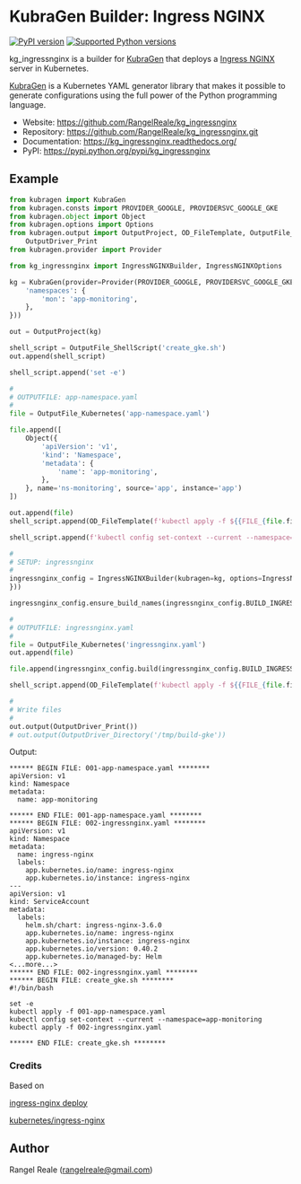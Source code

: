 # KubraGen Builder: Ingress NGINX

[![PyPI version](https://img.shields.io/pypi/v/kg_ingressnginx.svg)](https://pypi.python.org/pypi/kg_ingressnginx/)
[![Supported Python versions](https://img.shields.io/pypi/pyversions/kg_ingressnginx.svg)](https://pypi.python.org/pypi/kg_ingressnginx/)

kg_ingressnginx is a builder for [KubraGen](https://github.com/RangelReale/kubragen) that deploys 
a [Ingress NGINX](https://github.com/kubernetes/ingress-nginx) server in Kubernetes.

[KubraGen](https://github.com/RangelReale/kubragen) is a Kubernetes YAML generator library that makes it possible to generate
configurations using the full power of the Python programming language.

* Website: https://github.com/RangelReale/kg_ingressnginx
* Repository: https://github.com/RangelReale/kg_ingressnginx.git
* Documentation: https://kg_ingressnginx.readthedocs.org/
* PyPI: https://pypi.python.org/pypi/kg_ingressnginx

## Example

```python
from kubragen import KubraGen
from kubragen.consts import PROVIDER_GOOGLE, PROVIDERSVC_GOOGLE_GKE
from kubragen.object import Object
from kubragen.options import Options
from kubragen.output import OutputProject, OD_FileTemplate, OutputFile_ShellScript, OutputFile_Kubernetes, \
    OutputDriver_Print
from kubragen.provider import Provider

from kg_ingressnginx import IngressNGINXBuilder, IngressNGINXOptions

kg = KubraGen(provider=Provider(PROVIDER_GOOGLE, PROVIDERSVC_GOOGLE_GKE), options=Options({
    'namespaces': {
        'mon': 'app-monitoring',
    },
}))

out = OutputProject(kg)

shell_script = OutputFile_ShellScript('create_gke.sh')
out.append(shell_script)

shell_script.append('set -e')

#
# OUTPUTFILE: app-namespace.yaml
#
file = OutputFile_Kubernetes('app-namespace.yaml')

file.append([
    Object({
        'apiVersion': 'v1',
        'kind': 'Namespace',
        'metadata': {
            'name': 'app-monitoring',
        },
    }, name='ns-monitoring', source='app', instance='app')
])

out.append(file)
shell_script.append(OD_FileTemplate(f'kubectl apply -f ${{FILE_{file.fileid}}}'))

shell_script.append(f'kubectl config set-context --current --namespace=app-monitoring')

#
# SETUP: ingressnginx
#
ingressnginx_config = IngressNGINXBuilder(kubragen=kg, options=IngressNGINXOptions({
}))

ingressnginx_config.ensure_build_names(ingressnginx_config.BUILD_INGRESS)

#
# OUTPUTFILE: ingressnginx.yaml
#
file = OutputFile_Kubernetes('ingressnginx.yaml')
out.append(file)

file.append(ingressnginx_config.build(ingressnginx_config.BUILD_INGRESS))

shell_script.append(OD_FileTemplate(f'kubectl apply -f ${{FILE_{file.fileid}}}'))

#
# Write files
#
out.output(OutputDriver_Print())
# out.output(OutputDriver_Directory('/tmp/build-gke'))
```

Output:

```text
****** BEGIN FILE: 001-app-namespace.yaml ********
apiVersion: v1
kind: Namespace
metadata:
  name: app-monitoring

****** END FILE: 001-app-namespace.yaml ********
****** BEGIN FILE: 002-ingressnginx.yaml ********
apiVersion: v1
kind: Namespace
metadata:
  name: ingress-nginx
  labels:
    app.kubernetes.io/name: ingress-nginx
    app.kubernetes.io/instance: ingress-nginx
---
apiVersion: v1
kind: ServiceAccount
metadata:
  labels:
    helm.sh/chart: ingress-nginx-3.6.0
    app.kubernetes.io/name: ingress-nginx
    app.kubernetes.io/instance: ingress-nginx
    app.kubernetes.io/version: 0.40.2
    app.kubernetes.io/managed-by: Helm
<...more...>
****** END FILE: 002-ingressnginx.yaml ********
****** BEGIN FILE: create_gke.sh ********
#!/bin/bash

set -e
kubectl apply -f 001-app-namespace.yaml
kubectl config set-context --current --namespace=app-monitoring
kubectl apply -f 002-ingressnginx.yaml

****** END FILE: create_gke.sh ********
```

### Credits

Based on

[ingress-nginx deploy](https://kubernetes.github.io/ingress-nginx/deploy/)

[kubernetes/ingress-nginx](https://github.com/kubernetes/ingress-nginx)

## Author

Rangel Reale (rangelreale@gmail.com)
